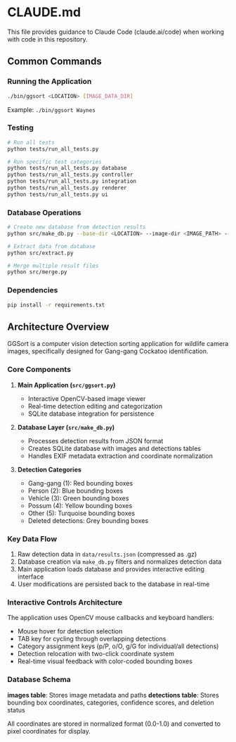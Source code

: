 # CLAUDE.md

This file provides guidance to Claude Code (claude.ai/code) when working with code in this repository.

## Common Commands

### Running the Application
```bash
./bin/ggsort <LOCATION> [IMAGE_DATA_DIR]
```
Example: `./bin/ggsort Waynes`

### Testing
```bash
# Run all tests
python tests/run_all_tests.py

# Run specific test categories
python tests/run_all_tests.py database
python tests/run_all_tests.py controller
python tests/run_all_tests.py integration
python tests/run_all_tests.py renderer
python tests/run_all_tests.py ui
```

### Database Operations
```bash
# Create new database from detection results
python src/make_db.py --base-dir <LOCATION> --image-dir <IMAGE_PATH> --output <DB_FILE>

# Extract data from database
python src/extract.py

# Merge multiple result files
python src/merge.py
```

### Dependencies
```bash
pip install -r requirements.txt
```

## Architecture Overview

GGSort is a computer vision detection sorting application for wildlife camera images, specifically designed for Gang-gang Cockatoo identification.

### Core Components

1. **Main Application (`src/ggsort.py`)**
   - Interactive OpenCV-based image viewer
   - Real-time detection editing and categorization
   - SQLite database integration for persistence

2. **Database Layer (`src/make_db.py`)**
   - Processes detection results from JSON format
   - Creates SQLite database with images and detections tables
   - Handles EXIF metadata extraction and coordinate normalization

3. **Detection Categories**
   - Gang-gang (1): Red bounding boxes
   - Person (2): Blue bounding boxes  
   - Vehicle (3): Green bounding boxes
   - Possum (4): Yellow bounding boxes
   - Other (5): Turquoise bounding boxes
   - Deleted detections: Grey bounding boxes

### Key Data Flow

1. Raw detection data in `data/results.json` (compressed as .gz)
2. Database creation via `make_db.py` filters and normalizes detection data
3. Main application loads database and provides interactive editing interface
4. User modifications are persisted back to the database in real-time

### Interactive Controls Architecture

The application uses OpenCV mouse callbacks and keyboard handlers:
- Mouse hover for detection selection
- TAB key for cycling through overlapping detections  
- Category assignment keys (p/P, o/O, g/G for individual/all detections)
- Detection relocation with two-click coordinate system
- Real-time visual feedback with color-coded bounding boxes

### Database Schema

**images table**: Stores image metadata and paths
**detections table**: Stores bounding box coordinates, categories, confidence scores, and deletion status

All coordinates are stored in normalized format (0.0-1.0) and converted to pixel coordinates for display.